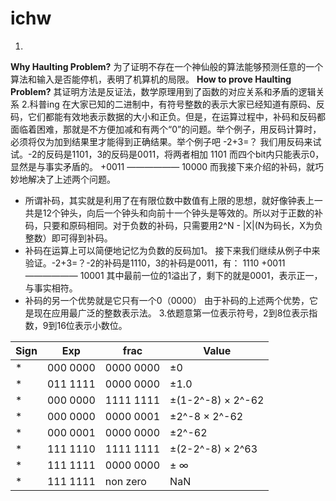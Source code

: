 # ichw
1.
**Why Haulting Problem?**
  为了证明不存在一个神仙般的算法能够预测任意的一个算法和输入是否能停机，表明了机算机的局限。
**How to prove Haulting Problem?**
其证明方法是反证法，数学原理用到了函数的对应关系和矛盾的逻辑关系
2.科普ing
  在大家已知的二进制中，有符号整数的表示大家已经知道有原码、反码，它们都能有效地表示数据的大小和正负。但是，在运算过程中，补码和反码都面临着困难，那就是不方便加减和有两个“0”的问题。举个例子，用反码计算时，必须将仅为加到结果里才能得到正确结果。举个例子吧 -2+3=？ 我们用反码来试试。-2的反码是1101，3的反码是0011，将两者相加
   1101  而四个bit内只能表示0，显然是与事实矛盾的。
  +0011
  ——————
  10000
  而我接下来介绍的补码，就巧妙地解决了上述两个问题。
  - 所谓补码，其实就是利用了在有限位数中数值有上限的思想，就好像钟表上一共是12个钟头，向后一个钟头和向前十一个钟头是等效的。所以对于正数的补码，只要和原码相同。对于负数的补码，只需要用2^N - |X|(N为码长，X为负整数）即可得到补码。
  - 补码在运算上可以简便地记忆为负数的反码加1。
  接下来我们继续从例子中来验证。-2+3=？-2的补码是1110，3的补码是0011，有：
   1110
  +0011
  ——————
  10001   其中最前一位的1溢出了，剩下的就是0001，表示正一，与事实相符。
  - 补码的另一个优势就是它只有一个0（0000）
  由于补码的上述两个优势，它是现在应用最广泛的整数表示法。
 3.依题意第一位表示符号，2到8位表示指数，9到16位表示小数位。
  
  |Sign|Exp|frac|Value|
  |-----|-----|-----|-----|
  |*|000 0000|0000 0000|±0|
  |*|011 1111|0000 0000|±1.0|
  |*|000 0000|1111 1111|±(1-2^-8) $\times$ 2^-62|
  |*|000 0000|0000 0001|±2^-8 $\times$ 2^-62|
  |*|000 0001|0000 0000|±2^-62|
  |*|111 1110|1111 1111|±(2-2^-8) $\times$ 2^63|
  |*|111 1111|0000 0000|± $\infty$|
  |*|111 1111|non zero|NaN|
